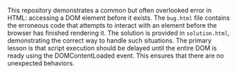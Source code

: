 This repository demonstrates a common but often overlooked error in HTML: accessing a DOM element before it exists.  The `bug.html` file contains the erroneous code that attempts to interact with an element before the browser has finished rendering it. The solution is provided in `solution.html`, demonstrating the correct way to handle such situations. The primary lesson is that script execution should be delayed until the entire DOM is ready using the DOMContentLoaded event. This ensures that there are no unexpected behaviors.